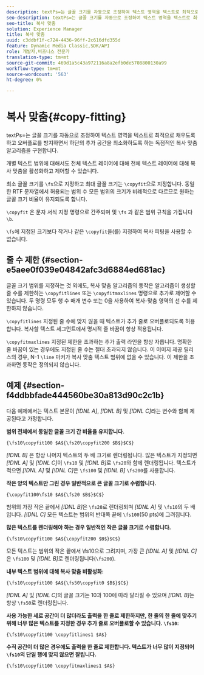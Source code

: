 ```yaml
---
description: textPs=는 글꼴 크기를 자동으로 조정하여 텍스트 영역을 텍스트로 최적으로 채우도록 하고 오버플로를 방지하면서 하단의 추가 공간을 최소화하도록 하는 독점적인 복사 맞춤 알고리즘을 구현합니다.
seo-description: textPs=는 글꼴 크기를 자동으로 조정하여 텍스트 영역을 텍스트로 최적으로 채우도록 하고 오버플로를 방지하면서 하단의 추가 공간을 최소화하도록 하는 독점적인 복사 맞춤 알고리즘을 구현합니다.
seo-title: 복사 맞춤
solution: Experience Manager
title: 복사 맞춤
uuid: c3ddbf1f-c724-4436-96ff-2c616dfd355d
feature: Dynamic Media Classic,SDK/API
role: 개발자,비즈니스 전문가
translation-type: tm+mt
source-git-commit: 469d1a5c43a972116a8a2efb0de5708800130a99
workflow-type: tm+mt
source-wordcount: '563'
ht-degree: 0%

---
```



# 복사 맞춤{#copy-fitting}

textPs=는 글꼴 크기를 자동으로 조정하여 텍스트 영역을 텍스트로 최적으로 채우도록 하고 오버플로를 방지하면서 하단의 추가 공간을 최소화하도록 하는 독점적인 복사 맞춤 알고리즘을 구현합니다.

개별 텍스트 범위에 대해서도 전체 텍스트 레이어에 대해 전체 텍스트 레이어에 대해 복사 맞춤을 활성화하고 제어할 수 있습니다.

최소 글꼴 크기를 `\fs`으로 지정하고 최대 글꼴 크기는 `\copyfit`으로 지정합니다. 동일한 RTF 문자열에서 허용되는 범위 수 모든 범위의 크기가 비례적으로 다르므로 원하는 글꼴 크기 비율이 유지되도록 합니다.

`\copyfit` 은 문자 서식 지정 명령으로 간주되며 및 `\fs` 과 같은 범위 규칙을 가집니다 `\b`.

`\fs`에 지정된 크기보다 작거나 같은 `\copyfit`을(를) 지정하여 복사 피팅을 사용할 수 없습니다.

## 줄 수 제한 {#section-e5aee0f039e04842afc3d6884ed681ac}

글꼴 크기 범위를 지정하는 것 외에도, 복사 맞춤 알고리즘의 동작은 알고리즘이 생성할 줄 수를 제한하는 `\copyfitlines` 또는 `\copyfitmaxlines` 명령으로 추가로 제어할 수 있습니다. 두 명령 모두 행 수 매개 변수 또는 0을 사용하여 복사-맞춤 영역의 선 수를 제한하지 않습니다.

`\copyfitlines` 지정된 줄 수에 맞지 않을 때 텍스트가 추가 줄로 오버플로되도록 허용합니다. 복사할 텍스트 세그먼트에서 명시적 줄 바꿈이 항상 적용됩니다.

`\copyfitmaxlines` 지정된 제한을 초과하는 추가 출력 라인을 항상 자릅니다. 명확한 줄 바꿈이 있는 경우에도 지정된 줄 수는 절대 초과되지 않습니다. 이 이미지 제공 릴리스의 경우, N-1 `\line` 마커가 복사 맞춤 텍스트 범위에 없을 수 있습니다. 이 제한을 초과하면 동작은 정의되지 않습니다.

## 예제 {#section-f4ddbbfade444560be30a813d90c2c1b}

다음 예제에서는 텍스트 본문이 *[!DNL $A$]*, *[!DNL $B$]* 및 *[!DNL $C$]*&#x200B;라는 변수와 함께 제공된다고 가정합니다.

**범위 전체에서 동일한 글꼴 크기 간 비율을 유지합니다.**

`{\fs10\copyfit100 $A${\fs20\copyfit200 $B$}$C$}`

*[!DNL $B$]* 은 항상 나머지 텍스트의 두 배 크기로 렌더링됩니다. 많은 텍스트가 지정되면 *[!DNL $A$]* 및 *[!DNL $C$]*&#x200B;이 `\fs10` 및 *[!DNL $B$]*&#x200B;로 `\fs20`와 함께 렌더링됩니다. 텍스트가 적으면 *[!DNL $A$]* 및 *[!DNL $C$]*&#x200B;은 `\fs100` 및 *[!DNL $B$]* `\fs200`를 사용합니다.

**작은 양의 텍스트만 그린 경우 일반적으로 큰 글꼴 크기로 수렴합니다.**

`{\copyfit100\fs10 $A${\fs20 $B$}$C$}`

범위의 가장 작은 끝에서 *[!DNL $B$]*&#x200B;은 `\fs20`로 렌더링되며 *[!DNL $A$]* 및 `\fs10`의 두 배입니다. *[!DNL $C$]* 모든 텍스트는 범위의 반대쪽 끝에 `\fs100`(50 pts)에 그려집니다.

**많은 텍스트를 렌더링해야 하는 경우 일반적인 작은 글꼴 크기로 수렴합니다.**

`{\fs10\copyfit100 $A${\copyfit200 $B$}$C$}`

모든 텍스트는 범위의 작은 끝에서 \fs10으로 그려지며, 가장 큰 *[!DNL $A$]* 및 *[!DNL $C$]*&#x200B;은 `\fs100` 및 *[!DNL $B$]*&#x200B;로 렌더링됩니다(`\fs200`).

**내부 텍스트 범위에 대해 복사 맞춤 비활성화:**

`{\fs10\copyfit100 $A${\fs50\copyfit0 $B$}$C$}`

*[!DNL $A$]* 및 *[!DNL $C$]*&#x200B;의 글꼴 크기는 10과 100에 따라 달라질 수 있으며 *[!DNL $B$]*&#x200B;는 항상 `\fs50`로 렌더링됩니다.

**사용 가능한 세로 공간이 더 많더라도 출력을 한 줄로 제한하지만, 한 줄의 한 줄에 맞추기 위해 너무 많은 텍스트를 지정한 경우 추가 줄로 오버플로할 수 있습니다.  `\fs10`:**

`{\fs10\copyfit100 \copyfitlines1 $A$}`

**수직 공간이 더 많은 경우에도 출력을 한 줄로 제한합니다. 텍스트가 너무 많이 지정되어 `\fs10`의 단일 행에 맞지 않으면 잘립니다.**

`{\fs10\copyfit100 \copyfitmaxlines1 $A$}`
